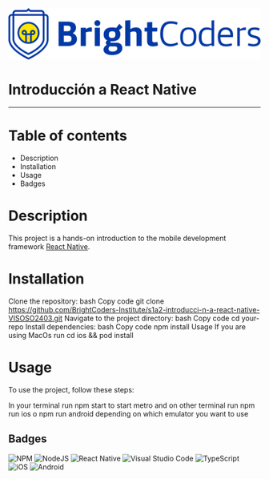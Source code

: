 ![BrightCoders Logo](img/logo.png)

# Introducción a React Native

---

# Table of contents

- Description
- Installation
- Usage
- Badges

# Description

This project is a hands-on introduction to the mobile development framework [React Native](https://reactnative.dev/).

# Installation

Clone the repository: bash Copy code git clone https://github.com/BrightCoders-Institute/s1a2-introducci-n-a-react-native-VISOSO2403.git Navigate to the project directory: bash Copy code cd your-repo Install dependencies: bash Copy code npm install Usage
If you are using MacOs run cd ios && pod install

# Usage

To use the project, follow these steps:

In your terminal run npm start to start metro
and on other terminal run npm run ios o npm run android depending on which emulator you want to use

## Badges

![NPM](https://img.shields.io/badge/NPM-%23CB3837.svg?style=for-the-badge&logo=npm&logoColor=white) ![NodeJS](https://img.shields.io/badge/node.js-6DA55F?style=for-the-badge&logo=node.js&logoColor=white) ![React Native](https://img.shields.io/badge/react_native-%2320232a.svg?style=for-the-badge&logo=react&logoColor=%2361DAFB) ![Visual Studio Code](https://img.shields.io/badge/Visual%20Studio%20Code-0078d7.svg?style=for-the-badge&logo=visual-studio-code&logoColor=white) ![TypeScript](https://img.shields.io/badge/typescript-%23007ACC.svg?style=for-the-badge&logo=typescript&logoColor=white) ![iOS](https://img.shields.io/badge/iOS-000000?style=for-the-badge&logo=ios&logoColor=white) ![Android](https://img.shields.io/badge/Android-3DDC84?style=for-the-badge&logo=android&logoColor=white)

